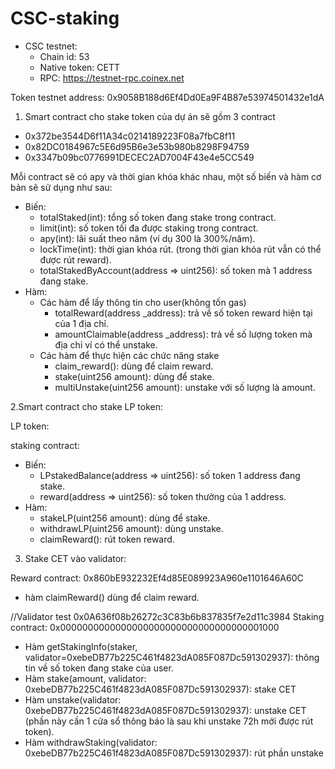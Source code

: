 # CSC-staking

- CSC testnet:
  + Chain id: 53
  + Native token: CETT
  + RPC: https://testnet-rpc.coinex.net

Token testnet address: 0x9058B188d6Ef4Dd0Ea9F4B87e53974501432e1dA

 

1. Smart contract cho stake token của dự án sẽ gồm 3 contract
  - 0x372be3544D6f11A34c0214189223F08a7fbC8f11
  - 0x82DC0184967c5E6d95B6e3e53b980b8298F94759
  - 0x3347b09bc0776991DECEC2AD7004F43e4e5CC549
 
  
  Mỗi contract sẽ có apy và thời gian khóa khác nhau, một số biến và hàm cơ bản sẽ sử dụng như sau:
  - Biến:
    + totalStaked(int): tổng số token đang stake trong contract. 
    + limit(int): số token tối đa được staking trong contract.
    + apy(int): lãi suất theo năm (ví dụ 300 là 300%/năm).
    + lockTime(int): thời gian khóa rút. (trong thời gian khóa rút vẫn có thể được rút reward).
    + totalStakedByAccount(address => uint256): số token mà 1 address đang stake.
  - Hàm:
    + Các hàm để lấy thông tin cho user(không tốn gas)
      + totalReward(address _address): trả về số token reward hiện tại của 1 địa chỉ.
      + amountClaimable(address _address): trả về số lượng token mà địa chỉ ví có thể unstake.
    + Các hàm để thực hiện các chức năng stake
      + claim_reward(): dùng để claim reward.
      + stake(uint256 amount): dùng để stake.
      + multiUnstake(uint256 amount): unstake với số lượng là amount.

2.Smart contract cho stake LP token:

LP token: 

staking contract: 

  - Biến:
    + LPstakedBalance(address => uint256): số token 1 address đang stake.
    + reward(address => uint256): số token thưởng của 1 address.
  - Hàm:
    + stakeLP(uint256 amount): dùng để stake.
    + withdrawLP(uint256 amount): dùng unstake.
    + claimReward(): rút token reward.


3. Stake CET vào validator:

Reward contract: 0x860bE932232Ef4d85E089923A960e1101646A60C
  - hàm claimReward() dùng để claim reward.

//Validator test 0x0A636f08b26272c3C83b6b837835f7e2d11c3984
Staking contract: 0x0000000000000000000000000000000000001000
  - Hàm getStakingInfo(staker, validator=0xebeDB77b225C461f4823dA085F087Dc591302937): thông tin về số token đang stake của user.
  - Hàm stake(amount, validator: 0xebeDB77b225C461f4823dA085F087Dc591302937): stake CET
  - Hàm unstake(validator: 0xebeDB77b225C461f4823dA085F087Dc591302937): unstake CET (phần này cần 1 cửa sổ thông báo là sau khi unstake 72h mới được rút token).
  - Hàm withdrawStaking(validator: 0xebeDB77b225C461f4823dA085F087Dc591302937): rút phần unstake 

